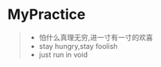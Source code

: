 # MyPractice

> - 怕什么真理无穷,进一寸有一寸的欢喜 <br>
> - stay hungry,stay foolish <br>
> - just run in void <br>